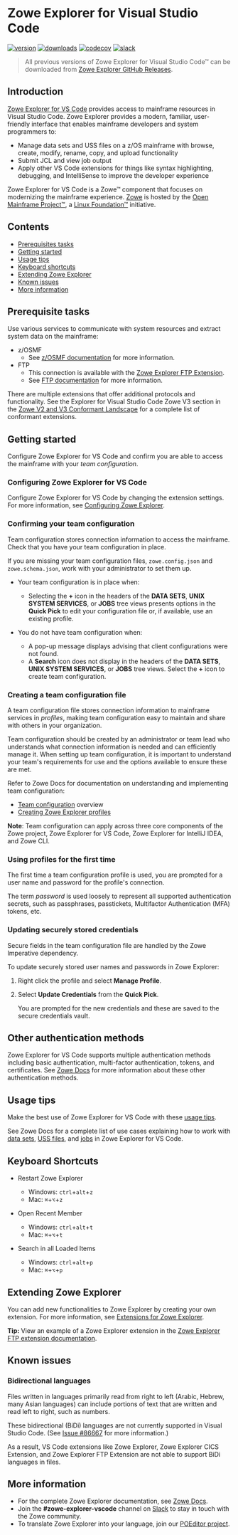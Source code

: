 # Zowe Explorer for Visual Studio Code

[![version](https://img.shields.io/visual-studio-marketplace/v/Zowe.vscode-extension-for-zowe.svg)](https://img.shields.io/visual-studio-marketplace/v/Zowe.vscode-extension-for-zowe.svg)
[![downloads](https://img.shields.io/visual-studio-marketplace/d/Zowe.vscode-extension-for-zowe.svg)](https://img.shields.io/visual-studio-marketplace/d/Zowe.vscode-extension-for-zowe.svg)
[![codecov](https://codecov.io/gh/zowe/zowe-explorer-vscode/branch/main/graph/badge.svg)](https://codecov.io/gh/zowe/zowe-explorer-vscode)
[![slack](https://img.shields.io/badge/chat-on%20Slack-blue)](https://slack.openmainframeproject.org/)

> All previous versions of Zowe Explorer for Visual Studio Code&trade; can be downloaded from [Zowe Explorer GitHub Releases](https://github.com/zowe/zowe-explorer-vscode/releases).

## Introduction

[Zowe Explorer for VS Code](https://github.com/zowe/community#zowe-explorer) provides access to mainframe resources in Visual Studio Code. Zowe Explorer provides a modern, familiar, user-friendly interface that enables mainframe developers and system programmers to:

- Manage data sets and USS files on a z/OS mainframe with browse, create, modify, rename, copy, and upload functionality
- Submit JCL and view job output
- Apply other VS Code extensions for things like syntax highlighting, debugging, and IntelliSense to improve the developer experience

Zowe Explorer for VS Code is a Zowe&trade; component that focuses on modernizing the mainframe experience. [Zowe](https://www.zowe.org/) is hosted by the [Open Mainframe Project&trade;](https://www.openmainframeproject.org/), a [Linux Foundation&trade;](https://www.linuxfoundation.org/) initiative.

## Contents

- [Prerequisites tasks](#prerequisite-tasks)
- [Getting started](#getting-started)
- [Usage tips](#usage-tips)
- [Keyboard shortcuts](#keyboard-shortcuts)
- [Extending Zowe Explorer](#extending-zowe-explorer)
- [Known issues](#known-issues)
- [More information](#more-information)

## Prerequisite tasks

Use various services to communicate with system resources and extract system data on the mainframe:

- z/OSMF
   - See [z/OSMF documentation](https://www.ibm.com/docs/en/zos/3.1.0?topic=guide-using-zosmf-rest-services) for more information.
- FTP
   - This connection is available with the [Zowe Explorer FTP Extension](https://docs.zowe.org/stable/user-guide/ze-ftp-using-ze-ftp-ext).
   - See [FTP documentation](https://www.ibm.com/docs/en/zos/3.1.0?topic=applications-transferring-files-using-ftp) for more information.


There are multiple extensions that offer additional protocols and functionality. See the Explorer for Visual Studio Code Zowe V3 section in the [Zowe V2 and V3 Conformant Landscape](https://omp.landscape2.io/embed/embed.html?base-path=&classify=category&key=zowe-conformant&headers=true&category-header=false&category-in-subcategory=false&title-uppercase=false&title-alignment=left&title-font-family=sans-serif&title-font-size=13&style=shadowed&bg-color=%230033a1&fg-color=%23ffffff&item-modal=false&item-name=true&size=md&items-alignment=left&item-name-font-size=11) for a complete list of conformant extensions.

## Getting started

Configure Zowe Explorer for VS Code and confirm you are able to access the mainframe with your _team configuration_.

### Configuring Zowe Explorer for VS Code

Configure Zowe Explorer for VS Code by changing the extension settings. For more information, see [Configuring Zowe Explorer](https://docs.zowe.org/stable/user-guide/ze-install-configuring-ze).

### Confirming your team configuration

Team configuration stores connection information to access the mainframe. Check that you have your team configuration in place.

If you are missing your team configuration files, `zowe.config.json` and `zowe.schema.json`, work with your administrator to set them up.

- Your team configuration is in place when:
   - Selecting the **+** icon in the headers of the **DATA SETS**, **UNIX SYSTEM SERVICES**, or **JOBS** tree views presents options in the **Quick Pick** to edit your configuration file or, if available, use an existing profile.

- You do not have team configuration when:
   - A pop-up message displays advising that client configurations were not found.
   - A **Search** icon does not display in the headers of the **DATA SETS**, **UNIX SYSTEM SERVICES**, or **JOBS** tree views. Select the **+** icon to create team configuration. 

### Creating a team configuration file

A team configuration file stores connection information to mainframe services in *profiles*, making team configuration easy to maintain and share with others in your organization.

Team configuration should be created by an administrator or team lead who understands what connection information is needed and can efficiently manage it. When setting up team configuration, it is important to understand your team's requirements for use and the options available to ensure these are met.

Refer to Zowe Docs for documentation on understanding and implementing team configuration:

- [Team configuration](https://docs.zowe.org/stable/user-guide/cli-using-using-team-profiles) overview
- [Creating Zowe Explorer profiles](https://docs.zowe.org/stable/user-guide/ze-profiles)

**Note**: Team configuration can apply across three core components of the Zowe project, Zowe Explorer for VS Code, Zowe Explorer for IntelliJ IDEA, and Zowe CLI.

### Using profiles for the first time

The first time a team configuration profile is used, you are prompted for a user name and password for the profile's connection.

The term _password_ is used loosely to represent all supported authentication secrets, such as passphrases, passtickets, Multifactor Authentication (MFA) tokens, etc.

### Updating securely stored credentials

Secure fields in the team configuration file are handled by the Zowe Imperative dependency.

To update securely stored user names and passwords in Zowe Explorer:

1. Right click the profile and select **Manage Profile**.
2. Select **Update Credentials** from the **Quick Pick**.

   You are prompted for the new credentials and these are saved to the secure credentials vault.

## Other authentication methods

Zowe Explorer for VS Code supports multiple authentication methods including basic authentication, multi-factor authentication, tokens, and certificates. See [Zowe Docs](https://docs.zowe.org/stable/user-guide/ze-authentication-methods) for more information about these other authentication methods.

## Usage tips

Make the best use of Zowe Explorer for VS Code with these [usage tips](https://docs.zowe.org/stable/user-guide/ze-usage-tips).

See Zowe Docs for a complete list of use cases explaining how to work with [data sets](https://docs.zowe.org/stable/user-guide/ze-working-with-data-sets), [USS files](https://docs.zowe.org/stable/user-guide/ze-working-with-uss-files), and [jobs](https://docs.zowe.org/stable/user-guide/ze-working-with-jobs) in Zowe Explorer for VS Code.

## Keyboard Shortcuts

- Restart Zowe Explorer

  - Windows: `ctrl`+`alt`+`z`
  - Mac: `⌘`+`⌥`+`z`

- Open Recent Member

  - Windows: `ctrl`+`alt`+`t`
  - Mac: `⌘`+`⌥`+`t`

- Search in all Loaded Items
  - Windows: `ctrl`+`alt`+`p`
  - Mac: `⌘`+`⌥`+`p`

## Extending Zowe Explorer

You can add new functionalities to Zowe Explorer by creating your own extension. For more information, see [Extensions for Zowe Explorer](https://github.com/zowe/zowe-explorer-vscode/wiki/Extending-Zowe-Explorer).

**Tip:** View an example of a Zowe Explorer extension in the [Zowe Explorer FTP extension documentation](https://github.com/zowe/zowe-explorer-vscode#available-documentation).

## Known issues

### Bidirectional languages

Files written in languages primarily read from right to left (Arabic, Hebrew, many Asian languages) can include portions of text that are written and read left to right, such as numbers.

These bidirectional (BiDi) languages are not currently supported in Visual Studio Code. (See [Issue #86667](https://github.com/microsoft/vscode/issues/86667) for more information.)

As a result, VS Code extensions like Zowe Explorer, Zowe Explorer CICS Extension, and Zowe Explorer FTP Extension are not able to support BiDi languages in files.

## More information

- For the complete Zowe Explorer documentation, see [Zowe Docs](https://docs.zowe.org/stable/user-guide/ze-install.html).
- Join the **#zowe-explorer-vscode** channel on [Slack](https://openmainframeproject.slack.com/) to stay in touch with the Zowe community.
- To translate Zowe Explorer into your language, join our [POEditor project](https://poeditor.com/join/project/Siy3KCNFKk).
